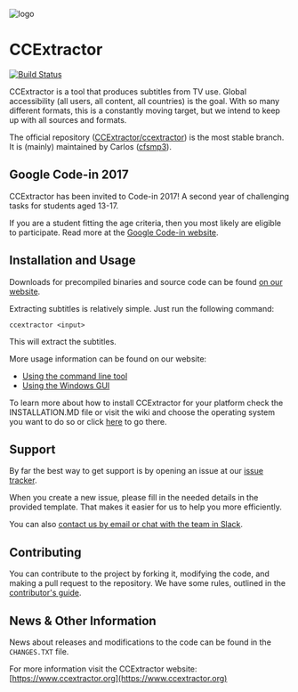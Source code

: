 
![logo](https://avatars3.githubusercontent.com/u/7253637?v=3&s=100)
 
# CCExtractor

[![Build Status](https://travis-ci.org/CCExtractor/ccextractor.svg?branch=master)](https://travis-ci.org/CCExtractor/ccextractor)

CCExtractor is a tool that produces subtitles from TV use. Global accessibility (all users, all content, all countries) is the goal. With so many different formats, this is a constantly moving target, but we intend to keep up with all sources and formats.

The official repository ([CCExtractor/ccextractor](https://github.com/CCExtractor/ccextractor)) is the most stable branch. It is (mainly) maintained by Carlos ([cfsmp3](https://github.com/cfsmp3)).

## Google Code-in 2017
CCExtractor has been invited to Code-in 2017! A second year of challenging tasks for students aged 13-17.

If you are a student fitting the age criteria, then you most likely are eligible to participate. Read more at the [Google Code-in website](https://codein.withgoogle.com).

## Installation and Usage

Downloads for precompiled binaries and source code can be found [on our website](https://www.ccextractor.org?id=public:general:downloads).

Extracting subtitles is relatively simple. Just run the following command:

```ccextractor <input>```

This will extract the subtitles. 

More usage information can be found on our website:

- [Using the command line tool](https://www.ccextractor.org/doku.php?id=public:general:command_line_usage)
- [Using the Windows GUI](https://www.ccextractor.org/doku.php?id=public:general:win_gui_usage) 

To learn more about how to install CCExtractor for your platform check the INSTALLATION.MD file or visit the wiki and choose the operating system you want to do so or click [here](https://github.com/MatejMecka/ccextractor/wiki) to go there.

## Support

By far the best way to get support is by opening an issue at our [issue tracker](https://github.com/CCExtractor/ccextractor/issues). 

When you create a new issue, please fill in the needed details in the provided template. That makes it easier for us to help you more efficiently.

You can also [contact us by email or chat with the team in Slack](https://www.ccextractor.org/doku.php?id=public:general:support). 

## Contributing

You can contribute to the project by forking it, modifying the code, and making a pull request to the repository. We have some rules, outlined in the [contributor's guide](https://github.com/CCExtractor/ccextractor/blob/master/.github/CONTRIBUTING.md).

## News & Other Information

News about releases and modifications to the code can be found in the `CHANGES.TXT` file. 

For more information visit the CCExtractor website: [https://www.ccextractor.org](https://www.ccextractor.org)

